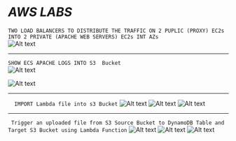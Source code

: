 
#             *AWS LABS*

``` TWO LOAD BALANCERS TO DISTRIBUTE THE TRAFFIC ON 2 PUPLIC (PROXY) EC2s INTO 2 PRIVATE (APACHE WEB SERVERS) EC2s INT AZs ```     
<img src="https://github.com/MohmadSabri98/AWS/blob/main/LoadBalancers_with_Proxy_servers.jpeg?raw=true" alt="Alt text" title="Optional title">

-------------------------------------------------------------------------------------------------------
``` SHOW ECS APACHE LOGS INTO S3  Bucket ```     
<img src="https://github.com/MohmadSabri98/AWS/blob/main/importApache-Logs_intos3.jpeg?raw=true" alt="Alt text" title="Optional title">

<img src="https://github.com/MohmadSabri98/AWS/blob/main/show_Apache_logs_s3/apachelogs_s3.jpeg?raw=true" alt="Alt text" title="Optional title">

   ----------------------------------------------------------------------------------------------------------------


```   IMPORT Lambda file into s3 Bucket ``` 
<img src="https://github.com/MohmadSabri98/AWS/blob/main/import_txtfile_from_lambda_into_s3.jpeg?raw=true" alt="Alt text" title="Optional title">
<img src="https://github.com/MohmadSabri98/AWS/blob/main/import_file_from_lambda/imLambda1.png?raw=true" alt="Alt text" title="Optional title">
<img src="https://github.com/MohmadSabri98/AWS/blob/main/import_file_from_lambda/imLamda2.png?raw=true" alt="Alt text" title="Optional title">

   ----------------------------------------------------------------------------------------------------------------
``` Trigger an uploaded file from S3 Source Bucket to DynamoDB Table and Target S3 Bucket using Lambda Function``` 
<img src="https://github.com/MohmadSabri98/AWS/blob/main/lambda_dynamoDb_s3.jpeg?raw=true" alt="Alt text" title="Optional title">
<img src="https://github.com/MohmadSabri98/AWS/blob/main/lamda_and_dynamoDB/1dynamo.jpeg?raw=true" alt="Alt text" title="Optional title">
<img src="https://github.com/MohmadSabri98/AWS/blob/main/lamda_and_dynamoDB/2dynamo.jpeg?raw=true" alt="Alt text" title="Optional title">
